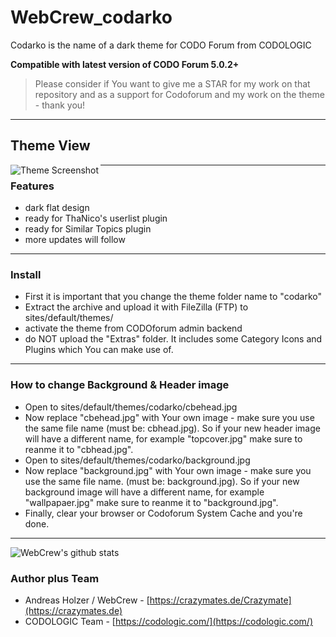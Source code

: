 # WebCrew_codarko
 Codarko is the name of a dark theme for CODO Forum from CODOLOGIC

**Compatible with latest version of CODO Forum 5.0.2+**

> Please consider if You want to give me a STAR for my work on that repository and as a support for Codoforum and my work on the theme - thank you!

***


## Theme View
<a href="http://crazymates.de">
    <img src="https://github.com/WebCrew/WebCrew_codarko/blob/master/thumbnail.png?raw=true" alt="Theme Screenshot"
         title="CODO Forum Codarko Theme - Standard View" align="left" />
</a>

***



### Features
- dark flat design
- ready for ThaNico's userlist plugin
- ready for Similar Topics plugin
- more updates will follow

***



### Install
- First it is important that you change the theme folder name to "codarko"
- Extract the archive and upload it with FileZilla (FTP) to sites/default/themes/
- activate the theme from CODOforum admin backend
- do NOT upload the "Extras" folder. It includes some Category Icons and Plugins which You can make use of.

***


### How to change Background & Header image
- Open to sites/default/themes/codarko/cbehead.jpg
- Now replace "cbehead.jpg" with Your own image - make sure you use the same file name (must be: cbhead.jpg). So if your new header image will have a different name, for example "topcover.jpg" make sure to reanme it to "cbhead.jpg".
- Open to sites/default/themes/codarko/background.jpg
- Now replace "background.jpg" with Your own image - make sure you use the same file name. (must be: background.jpg). So if your new background image will have a different name, for example "wallpapaer.jpg" make sure to reanme it to "background.jpg".
- Finally, clear your browser or Codoforum System Cache and you're done.

***

![WebCrew's github stats](https://github-readme-stats.vercel.app/api?username=WebCrew&show_icons=true&theme=merko)


### Author plus Team
- Andreas Holzer / WebCrew - [https://crazymates.de/Crazymate](https://crazymates.de)
- CODOLOGIC Team - [https://codologic.com/](https://codologic.com/)

